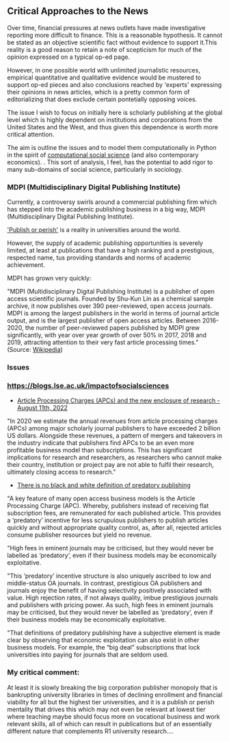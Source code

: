 ## Critical Approaches to the News 

Over time, financial pressures at news outlets have made investigative reporting more difficult to finance. This is a reasonable hypothesis. 
It cannot be stated as an objective scientific fact without evidence to support it.This reality is a good reason to retain a note of scepticism for much 
of the opinion expressed on a typical op-ed page.

However, in one possible world with unlimited journalistic resources, empirical quantitative and qualitative evidence would 
be mustered to support op-ed pieces and also conclusions reached by 'experts' expressing their opinions in news articles, 
which is a pretty common form of editorializing that does exclude certain pontetially opposing voices.

The issue I wish to focus on initially here is scholarly publishing at the global level 
which is highly dependent on institutions and corporations from the United States and the West,
and thus given this dependence is worth more critical attention.

The aim is outline the issues and to model them computationally 
in Python in the spirit of [computational social science](https://en.wikipedia.org/wiki/Computational_social_science)
(and also contemporary economics).  .
This sort of analysis, I feel, has the potential to add rigor to many sub-domains of social science, particularly in sociology. 

### MDPI (Multidisciplinary Digital Publishing Institute)

Currently, a controversy swirls around a commercial publishing
firm which has stepped into the academic publishing business in a big way,
MDPI (Multidisciplinary Digital Publishing Institute). 

['Publish or perish'](https://en.wikipedia.org/wiki/Publish_or_perish) is a reality in universities around the world.

However, the supply of academic publishing opportunities is severely limited,
at least at publications that have a high ranking and a prestigious, respected name,
tus providing standards and norms of academic achievement. 

MDPI has grown very quickly: 

"MDPI (Multidisciplinary Digital Publishing Institute) is a publisher of open access scientific journals. 
Founded by Shu-Kun Lin as a chemical sample archive, it now publishes over 390 peer-reviewed, open access journals. 
MDPI is among the largest publishers in the world in terms of journal article output, 
and is the largest publisher of open access articles. 
Between 2016-2020, the number of peer-reviewed papers published by MDPI grew significantly, 
with year over year growth of over 50% in 2017, 2018 and 2019, 
attracting attention to their very fast article processing times."
(Source: [Wikipedia](https://en.wikipedia.org/wiki/MDPI))

### Issues

### https://blogs.lse.ac.uk/impactofsocialsciences

- [Article Processing Charges (APCs) and the new enclosure of research - August 11th, 2022](https://blogs.lse.ac.uk/impactofsocialsciences/2022/08/11/article-processing-charges-apcs-and-the-new-enclosure-of-research/) 

"In 2020 we estimate the annual revenues from article processing charges (APCs) among major scholarly journal publishers to have exceeded 2 billion US dollars. Alongside these revenues, a pattern of mergers and takeovers in the industry indicate that publishers find APCs to be an even more profitable business model than subscriptions. This has significant implications for research and researchers, as researchers who cannot make their country, institution or project pay are not able to fulfil their research, ultimately closing access to research." 

- [There is no black and white definition of predatory publishing](https://blogs.lse.ac.uk/impactofsocialsciences/2020/05/13/there-is-no-black-and-white-definition-of-predatory-publishing/) 

"A key feature of many open access business models is the Article Processing Charge (APC). Whereby, publishers instead of receiving flat subscription fees, are remunerated for each published article. This provides a ‘predatory’ incentive for less scrupulous publishers to publish articles quickly and without appropriate quality control, as, after all, rejected articles consume publisher resources but yield no revenue. 

"High fees in eminent journals may be criticised, but they would never be labelled as ‘predatory’, even if their business models may be economically exploitative.

"This ‘predatory’ incentive structure is also uniquely ascribed to low and middle-status OA journals. In contrast, prestigious OA publishers and journals enjoy the benefit of having selectivity positively associated with value. High rejection rates, if not always quality, imbue prestigious journals and publishers with pricing power. As such, high fees in eminent journals may be criticised, but they would never be labelled as ‘predatory’, even if their business models may be economically exploitative.

"That definitions of predatory publishing have a subjective element is made clear by observing that economic exploitation can also exist in other business models. For example, the “big deal” subscriptions that lock universities into paying for journals that are seldom used.



### My critical comment: 

At least it is slowly breaking the big corporation publisher monopoly 
that is bankrupting university libraries in times of declining enrollment 
and financial viability for all but the highest tier universities, 
and it is a publish or perish mentality that drives this which 
may not even be relevant at lowest tier where teaching maybe should focus more on vocational business and work relevant skills, 
all of which can result in publications but of an essentially different nature that complements R1 university research....
